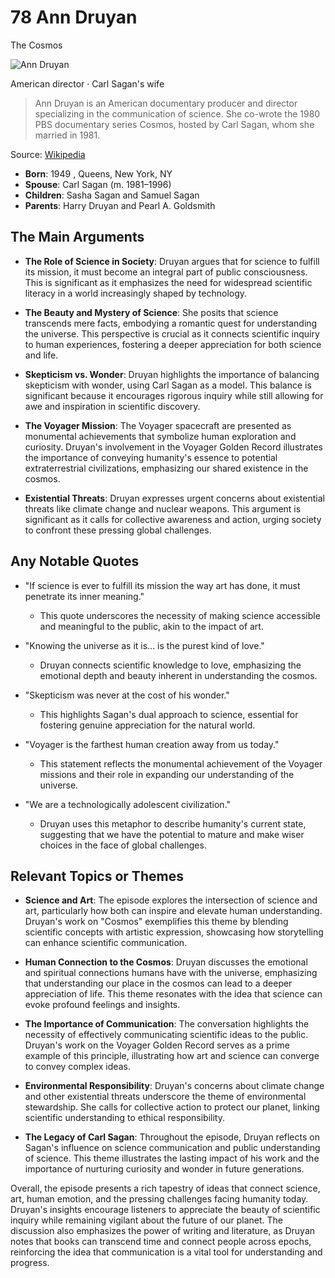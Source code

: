 # 78 Ann Druyan
The Cosmos

![Ann Druyan](https://encrypted-tbn0.gstatic.com/images?q=tbn:ANd9GcTemZb_ZELkU_A1wX8Qxu01ANHhKNOLuRlh4Pc0iQ&s=0)

American director ‧ Carl Sagan's wife

> Ann Druyan is an American documentary producer and director specializing in the communication of science. She co-wrote the 1980 PBS documentary series Cosmos, hosted by Carl Sagan, whom she married in 1981.

Source: [Wikipedia](https://en.wikipedia.org/wiki/Ann_Druyan)

- **Born**: 1949 , Queens, New York, NY
- **Spouse**: Carl Sagan (m. 1981–1996)
- **Children**: Sasha Sagan and Samuel Sagan
- **Parents**: Harry Druyan and Pearl A. Goldsmith



## The Main Arguments

- **The Role of Science in Society**: Druyan argues that for science to fulfill its mission, it must become an integral part of public consciousness. This is significant as it emphasizes the need for widespread scientific literacy in a world increasingly shaped by technology.

- **The Beauty and Mystery of Science**: She posits that science transcends mere facts, embodying a romantic quest for understanding the universe. This perspective is crucial as it connects scientific inquiry to human experiences, fostering a deeper appreciation for both science and life.

- **Skepticism vs. Wonder**: Druyan highlights the importance of balancing skepticism with wonder, using Carl Sagan as a model. This balance is significant because it encourages rigorous inquiry while still allowing for awe and inspiration in scientific discovery.

- **The Voyager Mission**: The Voyager spacecraft are presented as monumental achievements that symbolize human exploration and curiosity. Druyan's involvement in the Voyager Golden Record illustrates the importance of conveying humanity's essence to potential extraterrestrial civilizations, emphasizing our shared existence in the cosmos.

- **Existential Threats**: Druyan expresses urgent concerns about existential threats like climate change and nuclear weapons. This argument is significant as it calls for collective awareness and action, urging society to confront these pressing global challenges.

## Any Notable Quotes

- "If science is ever to fulfill its mission the way art has done, it must penetrate its inner meaning."
  - This quote underscores the necessity of making science accessible and meaningful to the public, akin to the impact of art.

- "Knowing the universe as it is... is the purest kind of love."
  - Druyan connects scientific knowledge to love, emphasizing the emotional depth and beauty inherent in understanding the cosmos.

- "Skepticism was never at the cost of his wonder."
  - This highlights Sagan's dual approach to science, essential for fostering genuine appreciation for the natural world.

- "Voyager is the farthest human creation away from us today."
  - This statement reflects the monumental achievement of the Voyager missions and their role in expanding our understanding of the universe.

- "We are a technologically adolescent civilization."
  - Druyan uses this metaphor to describe humanity's current state, suggesting that we have the potential to mature and make wiser choices in the face of global challenges.

## Relevant Topics or Themes

- **Science and Art**: The episode explores the intersection of science and art, particularly how both can inspire and elevate human understanding. Druyan's work on "Cosmos" exemplifies this theme by blending scientific concepts with artistic expression, showcasing how storytelling can enhance scientific communication.

- **Human Connection to the Cosmos**: Druyan discusses the emotional and spiritual connections humans have with the universe, emphasizing that understanding our place in the cosmos can lead to a deeper appreciation of life. This theme resonates with the idea that science can evoke profound feelings and insights.

- **The Importance of Communication**: The conversation highlights the necessity of effectively communicating scientific ideas to the public. Druyan's work on the Voyager Golden Record serves as a prime example of this principle, illustrating how art and science can converge to convey complex ideas.

- **Environmental Responsibility**: Druyan's concerns about climate change and other existential threats underscore the theme of environmental stewardship. She calls for collective action to protect our planet, linking scientific understanding to ethical responsibility.

- **The Legacy of Carl Sagan**: Throughout the episode, Druyan reflects on Sagan's influence on science communication and public understanding of science. This theme illustrates the lasting impact of his work and the importance of nurturing curiosity and wonder in future generations.

Overall, the episode presents a rich tapestry of ideas that connect science, art, human emotion, and the pressing challenges facing humanity today. Druyan's insights encourage listeners to appreciate the beauty of scientific inquiry while remaining vigilant about the future of our planet. The discussion also emphasizes the power of writing and literature, as Druyan notes that books can transcend time and connect people across epochs, reinforcing the idea that communication is a vital tool for understanding and progress.